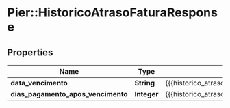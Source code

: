 # Pier::HistoricoAtrasoFaturaResponse

## Properties
Name | Type | Description | Notes
------------ | ------------- | ------------- | -------------
**data_vencimento** | **String** | {{{historico_atraso_fatura_response_data_vencimento_value}}} | [optional] 
**dias_pagamento_apos_vencimento** | **Integer** | {{{historico_atraso_fatura_response_dias_pagamento_apos_vencimento_value}}} | [optional] 



